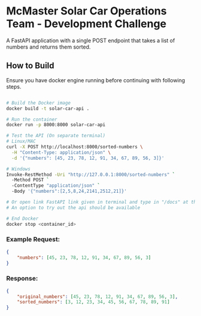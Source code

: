# McMaster Solar Car Operations Team - Development Challenge
A FastAPI application with a single POST endpoint that takes a list of numbers and returns them sorted. 

## How to Build
Ensure you have docker engine running before continuing with following steps. 

```bash

# Build the Docker image
docker build -t solar-car-api .

# Run the container
docker run -p 8000:8000 solar-car-api

# Test the API (On separate terminal)
# Linux/MAC
curl -X POST http://localhost:8000/sorted-numbers \
  -H "Content-Type: application/json" \
  -d '{"numbers": [45, 23, 78, 12, 91, 34, 67, 89, 56, 3]}'

# Windows
Invoke-RestMethod -Uri "http://127.0.0.1:8000/sorted-numbers" `
  -Method POST `
  -ContentType "application/json" `
  -Body '{"numbers":[2,5,8,24,2141,2512,21]}'

# Or open link FastAPI link given in terminal and type in "/docs" at the end of the website link. 
# An option to try out the api should be available

# End Docker
docker stop <container_id>
```

### Example Request:
```json
{
    "numbers": [45, 23, 78, 12, 91, 34, 67, 89, 56, 3]
}
```

### Response:
```json
{
    "original_numbers": [45, 23, 78, 12, 91, 34, 67, 89, 56, 3],
    "sorted_numbers": [3, 12, 23, 34, 45, 56, 67, 78, 89, 91]
}
```